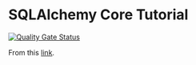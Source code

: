 # SQLAlchemy Core Tutorial

[![Quality Gate Status](http://localhost:9000/api/project_badges/measure?project=sqlalchemy-expression-language-tutorial&metric=alert_status)](http://localhost:9000/dashboard?id=sqlalchemy-expression-language-tutorial)

From this [link][1].

[1]: https://docs.sqlalchemy.org/en/13/core/tutorial.html